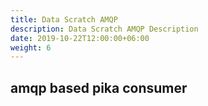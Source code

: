 ```yaml
---
title: Data Scratch AMQP
description: Data Scratch AMQP Description
date: 2019-10-22T12:00:00+06:00
weight: 6
---
```


## amqp based pika consumer

<!--more-->
